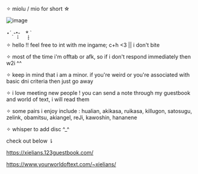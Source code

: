 ✧ miolu / mio for short ☆

![image](https://github.com/huachengs/miolu/assets/150307116/9259c6cc-511f-4bc5-85d3-b33299d7af7a)


⋆ˊˎ-•̩̩͙-　*̩̩̥͙ `

✧ hello !! feel free to int with me ingame; c+h <3 || i don't bite

✧ most of the time i'm offtab or afk, so if i don't respond immediately then w2i ^^

✧ keep in mind that i am a minor. if you're weird or you're associated with basic dni criteria then just go away

✧ i love meeting new people ! you can send a note through my guestbook and world of text, i will read them

✧ some pairs i enjoy include : hualian, akikasa, ruikasa, killugon, satosugu, zelink, obamitsu, akiangel, reJi, kawoshin, hananene

✧ whisper to add disc ^_^

check out below ⇂

https://xielians.123guestbook.com/

https://www.yourworldoftext.com/~xielians/
